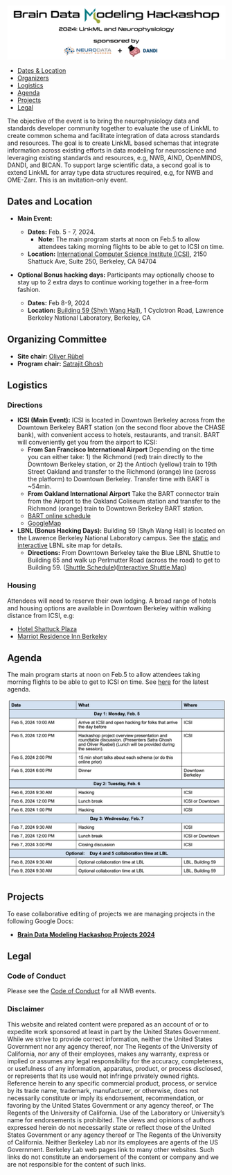 <img alt="Brain Data Modeling Hackashop 2024" src="images/banner_bdmh_2024.png">

* [Dates & Location](#dates-and-location) 
* [Organizers](#organizing-committee)  
* [Logistics](#logistics) 
* [Agenda](#agenda) 
* [Projects](#projects) 
* [Legal](#legal)


The objective of the event is to bring the neurophysiology data and standards developer community together to evaluate the use of LinkML to create common schema and facilitate integration of data across standards and resources. The goal is to create LinkML based schemas that integrate information across existing efforts in data modeling for neuroscience and leveraging existing standards and resources, e.g, NWB, AIND, OpenMINDS, DANDI, and BICAN. To support large scientific data, a second goal is to extend LinkML for array type data structures required, e.g, for NWB and OME-Zarr. This is an invitation-only event.


## Dates and Location

- **Main Event:** 
    - **Dates:** Feb. 5 - 7, 2024. 
        - **Note:** The main program starts at noon on Feb.5 to allow attendees taking morning flights to be able to get to ICSI on time.
    - **Location:** [International Computer Science Institute (ICSI)](https://www.icsi.berkeley.edu), 2150 Shattuck Ave, Suite 250,  Berkeley, CA 94704


- **Optional Bonus hacking days:** Participants may optionally choose to stay up to 2 extra days to continue working together in a free-form fashion.
    - **Dates:** Feb 8-9, 2024   
    - **Location:** [Building 59 (Shyh Wang Hall)](https://map.lbl.gov/#ctdl-UMAP_2012091840117,BLD_2013013161357), 1 Cyclotron Road, Lawrence Berkeley National Laboratory, Berkeley, CA 

## Organizing Committee

* **Site chair:** [Oliver Rübel](https://crd.lbl.gov/divisions/scidata/computational-biosciences/members/staff/oliver-ruebel-bio/)
* **Program chair:** [Satrajit Ghosh](https://mcgovern.mit.edu/profile/satrajit-ghosh/) 

## Logistics

### Directions
 - **ICSI (Main Event):** ICSI is located in Downtown Berkeley across from the Downtown Berkeley BART station (on the second floor above the CHASE bank), with convenient access to hotels, restaurants, and transit. BART will conveniently get you from the airport to ICSI:
     - **From San Francisco International Airport** Depending on the time you can either take: 1) the Richmond (red) train directly to the Downtown Berkeley station, or 2) the Antioch (yellow) train to 19th Street Oakland and transfer to the Richmond (orange) line (across the platform) to Downtown Berkeley. Transfer time with BART is ~54min.
     - **From Oakland International Airport** Take the BART connector train from the Airport to the Oakland Coliseum station and transfer to the Richmond (orange) train to Downtown Berkeley BART station. 
     - [BART online schedule](https://www.bart.gov/planner)
     - [GoogleMap](https://www.google.com/maps/place/International+Computer+Science+Institute/@37.8700159,-122.2695811,18z/data=!3m2!4b1!5s0x80857e9eacbaf82b:0x71414272a685c989!4m6!3m5!1s0x80857e99566a4815:0x9226568954e914ed!8m2!3d37.8700159!4d-122.2685444!16s%2Fg%2F1vb9d8mq?entry=ttu)
 - **LBNL (Bonus Hacking Days):**  Building 59 (Shyh Wang Hall) is located on the Lawrence Berkeley National Laboratory campus. See the [static](https://www2.lbl.gov/Workplace/lab-site-map.html) and 
   [interactive](https://map.lbl.gov/#ctdl-UMAP_2012091840117,BLD_2013013161357) LBNL site map for details. 
    - **Directions:** From Downtown Berkeley take the Blue LBNL Shuttle to Building 65 and walk up Perlmutter Road (across the road) to get to Building 59. ([Shuttle Schedule](https://commute.lbl.gov/resource/shuttle-buses/maps-routes-schedules/blue-route/))([Interactive Shuttle Map](http://tinyurl.com/fz3fr7jr))

### Housing

Attendees will need to reserve their own lodging. A broad range of hotels and housing options are available in Downtown Berkeley within walking distance from ICSI, e.g:

- [Hotel Shattuck Plaza](https://www.hotelshattuckplaza.com/)
- [Marriot Residence Inn Berkeley](https://www.marriott.com/en-us/hotels/oakrr-residence-inn-berkeley/overview/)

## Agenda

The main program starts at noon on Feb.5 to allow attendees taking morning flights to be able to get to ICSI on time. See [here](https://docs.google.com/document/d/e/2PACX-1vTltxVMTAF4QzTWe3MFddIgdypSlXEwBaSISAowz8cp9okXzRznCatwQNbRGrJGbYCY-0vxf3jEHu2_/pub) for the latest agenda. 


<p align="center">
<a href="https://docs.google.com/document/d/e/2PACX-1vTltxVMTAF4QzTWe3MFddIgdypSlXEwBaSISAowz8cp9okXzRznCatwQNbRGrJGbYCY-0vxf3jEHu2_/pub"><img alt="Agenda Brain Data Modeling Hackashop 2024" src="images/agenda.png" width="600"></a></p>

## Projects

To ease collaborative editing of projects we are managing projects in the following Google Docs:

* [**Brain Data Modeling Hackashop Projects 2024**](https://docs.google.com/document/d/1cvIr3FtUtxcsZJXKPbwiNtBctxNxnYnzU1xxSHkyg44/edit?usp=sharing)


## Legal

### Code of Conduct

Please see the [Code of Conduct](https://neurodatawithoutborders.github.io/nwb_hackathons/code_of_conduct) for all NWB events.

### Disclaimer

This website and related content were prepared as an account of or to expedite work sponsored at least in part by 
the United States Government. While we strive to provide correct information, neither the United States Government 
nor any agency thereof, nor The Regents of the University of California, nor any of their employees, makes any 
warranty, express or implied  or assumes any legal responsibility for the accuracy, completeness, or usefulness of 
any information, apparatus, product, or process disclosed, or represents that its use would not infringe privately 
owned rights. Reference herein to any specific commercial product, process, or service by its trade name, trademark, 
manufacturer, or otherwise, does not necessarily constitute or imply its endorsement, recommendation, or favoring by 
the United States Government or any agency thereof, or The Regents of the University of California.  Use of the 
Laboratory or University’s name for endorsements is prohibited. The views and opinions of authors expressed herein 
do not necessarily state or reflect those of the United States Government or any agency thereof or The Regents of 
the University of California.  Neither Berkeley Lab nor its employees are agents of the US Government. Berkeley Lab 
web pages link to many other websites.  Such links do not constitute an endorsement of the content or company and we 
are not responsible for the content of such links.


